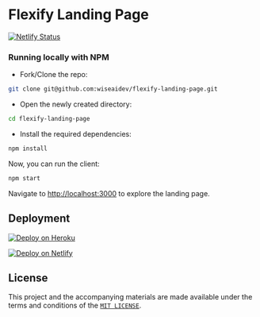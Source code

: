 # Flexify Landing Page

[![Netlify Status](https://api.netlify.com/api/v1/badges/050e21ec-4c00-486e-83a3-67c3ec2403a3/deploy-status)](https://app.netlify.com/sites/flexify-web/deploys)

### Running locally with NPM

- Fork/Clone the repo:

```sh
git clone git@github.com:wiseaidev/flexify-landing-page.git
```

- Open the newly created directory:

```sh
cd flexify-landing-page
```

- Install the required dependencies:

```sh
npm install
```

Now, you can run the client:

```sh
npm start
```

Navigate to [http://localhost:3000](http://localhost:3000) to explore the landing page.

## Deployment

[![Deploy on Heroku](https://www.herokucdn.com/deploy/button.svg)](https://heroku.com/deploy?template=https://github.com/wiseaidev/flexify-landing-page)

[![Deploy on Netlify](https://www.netlify.com/img/deploy/button.svg)](https://app.netlify.com/start/deploy?repository=https://github.com/wiseaidev/flexify-landing-page)

## License

This project and the accompanying materials are made available under the terms and conditions of the [`MIT LICENSE`](https://github.com/wiseaidev/flexify-landing-page/blob/main/LICENSE).
